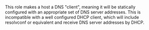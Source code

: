 This role makes a host a DNS "client", meaning it will be statically configured
with an appropriate set of DNS server addresses.  This is incompatible with a
well configured DHCP client, which will include resolvconf or equivalent and
receive DNS server addresses by DHCP.
